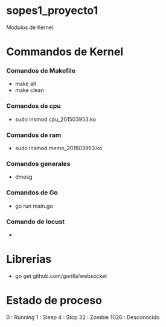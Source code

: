# sopes1_proyecto1
Modulos de Kernel

# Commandos de Kernel

### Comandos de Makefile
- make all
- make clean

### Comandos de cpu
- sudo insmod cpu_201503953.ko

### Comandos de ram
- sudo insmod memo_201503953.ko

### Comandos generales
- dmesg

### Comandos de Go
- go run main.go

### Comando de locust
- 

# Librerias
- go get github.com/gorilla/websocket

# Estado de proceso
0  : Running
1  : Sleep
4  : Stop
32 : Zombie
1026 : Desconocido